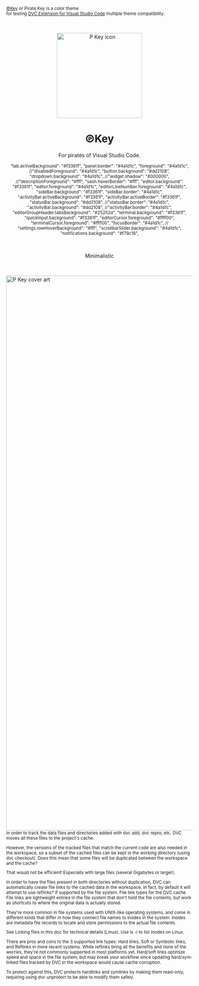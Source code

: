 <sub><a href="https://marketplace.visualstudio.com/items?itemName=maxagin.p-key&ssr=false#overview" target="_blanck">℗Key</a> or Pirate Key is a color theme<br> for testing <a href="https://marketplace.visualstudio.com/items?itemName=Iterative.dvc" target="_blanck">DVC Extension for Visual Studio Code</a> multiple theme compatibility.</sub>

&nbsp;

<p align="center">
<img width="230" alt="P Key icon" src="https://user-images.githubusercontent.com/98249521/194963804-f3e217f2-769d-4563-bd50-3c90e59b1e9a.png">
</p>


<h1 align="center">℗Key</h1>
<p align="center">For pirates of Visual Studio Code.</p>

<sub>
<p align="center">"tab.activeBackground": "#f3361f",
"panel.border": "#4a1d1c",
"foreground": "#4a1d1c",
//"disabledForeground": "#4a1d1c",
"button.background": "#dd2108",
"dropdown.background": "#4a1d1c",
//"widget.shadow": "#000000",
//"descriptionForeground": "#fff",
"sash.hoverBorder": "#fff",
"editor.background": "#f3361f",
"editor.foreground": "#4a1d1c",
"editorLineNumber.foreground": "#4a1d1c",
"sideBar.background": "#f3361f",
"sideBar.border": "#4a1d1c",
"activityBar.activeBackground": "#f3361f",
"activityBar.activeBorder": "#f3361f",
"statusBar.background": "#dd2108",
//"statusBar.border": "#4a1d1c",
"activityBar.background": "#dd2108",
//"activityBar.border": "#4a1d1c",
"editorGroupHeader.tabsBackground": "#25252d",
"terminal.background": "#f3361f",
"quickInput.background": "#f3361f",
"editorCursor.foreground": "#ffff00",
"terminalCursor.foreground": "#ffff00",
"focusBorder": "#4a1d1c",
// "settings.rowHoverBackground": "#fff",
"scrollbarSlider.background": "#4a1d1c",
"notifications.background": "#f79c18",</p>
</sub>

&nbsp;

<sub><p align="center">Minimalistic</p></sub>

&nbsp;

<!--
<img width="1500" alt="P Key cover art" src="https://user-images.githubusercontent.com/98249521/194963601-752bb18c-841c-4904-b140-014254f7788d.png">
-->
<img width="1500" alt="P Key cover art" src="https://user-images.githubusercontent.com/98249521/194971403-aef31a97-a19b-4527-8dc3-63523a153bfb.png">


<!--

<sub>
Helprull information:<br>
Toggle preview (`Shift+Cmd+V` on macOS or `Shift+Ctrl+V` on Windows and Linux).<br>
[Visual Studio Code's Markdown Support](http://code.visualstudio.com/docs/languages/markdown)<br>
[Markdown Syntax Reference](https://help.github.com/articles/markdown-basics/)
</sub>

-->

<sub>
In order to track the data files and directories added with dvc add, dvc repro, etc. DVC moves all these files to the project's cache. 

However, the versions of the tracked files that match the current code are also needed in the workspace, so a subset of the cached files can be kept in the working directory (using dvc checkout). Does this mean that some files will be duplicated between the workspace and the cache? 

That would not be efficient! Especially with large files (several Gigabytes or larger). 

In order to have the files present in both directories without duplication, DVC can automatically create file links to the cached data in the workspace. In fact, by default it will attempt to use reflinks* if supported by the file system. File link types for the DVC cache File links are lightweight entries in the file system that don't hold the file contents, but work as shortcuts to where the original data is actually stored. 

They're more common in file systems used with UNIX-like operating systems, and come in different kinds that differ in how they connect file names to inodes in the system. Inodes are metadata file records to locate and store permissions to the actual file contents. 

See Linking files in this doc for technical details (Linux). Use ls -i to list inodes on Linux. 

There are pros and cons to the 3 supported link types: Hard links, Soft or Symbolic links, and Reflinks in more recent systems. While reflinks bring all the benefits and none of the worries, they're not commonly supported in most platforms yet. Hard/soft links optimize speed and space in the file system, but may break your workflow since updating hard/sym-linked files tracked by DVC in the workspace would cause cache corruption. 

To protect against this, DVC protects hardlinks and symlinks by making them read-only, requiring using dvc unprotect to be able to modify them safely.
</sub>

